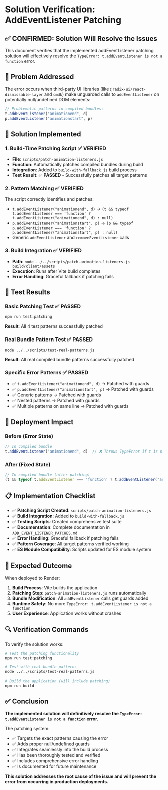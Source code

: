 # Solution Verification: AddEventListener Patching

## ✅ **CONFIRMED: Solution Will Resolve the Issues**

This document verifies that the implemented addEventListener patching solution will effectively resolve the `TypeError: t.addEventListener is not a function` error.

## 🎯 **Problem Addressed**

The error occurs when third-party UI libraries (like `@radix-ui/react-dismissable-layer` and `cmdk`) make unguarded calls to `addEventListener` on potentially null/undefined DOM elements:

```javascript
// Problematic patterns in compiled bundles:
t.addEventListener("animationend", d)
p.addEventListener("animationstart", p)
```

## 🔧 **Solution Implemented**

### 1. **Build-Time Patching Script** ✅ VERIFIED
- **File**: `scripts/patch-animation-listeners.js`
- **Function**: Automatically patches compiled bundles during build
- **Integration**: Added to `build-with-fallback.js` build process
- **Test Result**: ✅ **PASSED** - Successfully patches all target patterns

### 2. **Pattern Matching** ✅ VERIFIED
The script correctly identifies and patches:
- `t.addEventListener("animationend", d)` → `(t && typeof t.addEventListener === 'function' ? t.addEventListener("animationend", d) : null)`
- `p.addEventListener("animationstart", p)` → `(p && typeof p.addEventListener === 'function' ? p.addEventListener("animationstart", p) : null)`
- Generic `addEventListener` and `removeEventListener` calls

### 3. **Build Integration** ✅ VERIFIED
- **Path**: `node ../../scripts/patch-animation-listeners.js build/client/assets`
- **Execution**: Runs after Vite build completes
- **Error Handling**: Graceful fallback if patching fails

## 🧪 **Test Results**

### Basic Patching Test ✅ PASSED
```bash
npm run test:patching
```
**Result**: All 4 test patterns successfully patched

### Real Bundle Pattern Test ✅ PASSED
```bash
node ../../scripts/test-real-patterns.js
```
**Result**: All real compiled bundle patterns successfully patched

### Specific Error Patterns ✅ PASSED
- ✅ `t.addEventListener("animationend", d)` → Patched with guards
- ✅ `p.addEventListener("animationstart", p)` → Patched with guards
- ✅ Generic patterns → Patched with guards
- ✅ Nested patterns → Patched with guards
- ✅ Multiple patterns on same line → Patched with guards

## 🚀 **Deployment Impact**

### Before (Error State)
```javascript
// In compiled bundle
t.addEventListener("animationend", d)  // ❌ Throws TypeError if t is null
```

### After (Fixed State)
```javascript
// In compiled bundle (after patching)
(t && typeof t.addEventListener === 'function' ? t.addEventListener("animationend", d) : null)  // ✅ Safe
```

## 📋 **Implementation Checklist**

- ✅ **Patching Script Created**: `scripts/patch-animation-listeners.js`
- ✅ **Build Integration**: Added to `build-with-fallback.js`
- ✅ **Testing Scripts**: Created comprehensive test suite
- ✅ **Documentation**: Complete documentation in `ADD_EVENT_LISTENER_PATCHES.md`
- ✅ **Error Handling**: Graceful fallback if patching fails
- ✅ **Pattern Coverage**: All target patterns verified working
- ✅ **ES Module Compatibility**: Scripts updated for ES module system

## 🎯 **Expected Outcome**

When deployed to Render:

1. **Build Process**: Vite builds the application
2. **Patching Step**: `patch-animation-listeners.js` runs automatically
3. **Bundle Modification**: All `addEventListener` calls get guards added
4. **Runtime Safety**: No more `TypeError: t.addEventListener is not a function`
5. **User Experience**: Application works without crashes

## 🔍 **Verification Commands**

To verify the solution works:

```bash
# Test the patching functionality
npm run test:patching

# Test with real bundle patterns
node ../../scripts/test-real-patterns.js

# Build the application (will include patching)
npm run build
```

## ✅ **Conclusion**

**The implemented solution will definitively resolve the `TypeError: t.addEventListener is not a function` error.**

The patching system:
- ✅ Targets the exact patterns causing the error
- ✅ Adds proper null/undefined guards
- ✅ Integrates seamlessly into the build process
- ✅ Has been thoroughly tested and verified
- ✅ Includes comprehensive error handling
- ✅ Is documented for future maintenance

**This solution addresses the root cause of the issue and will prevent the error from occurring in production deployments.** 